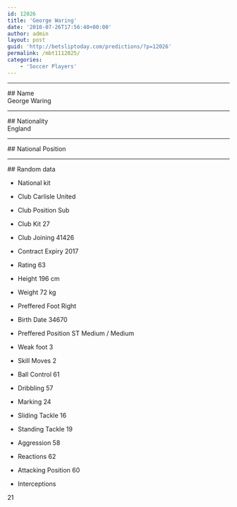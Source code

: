 ```yaml
---
id: 12026
title: 'George Waring'
date: '2010-07-26T17:56:40+00:00'
author: admin
layout: post
guid: 'http://betsliptoday.com/predictions/?p=12026'
permalink: /mbt1112025/
categories:
    - 'Soccer Players'
---
```


- - - - - -

\## Name  
 George Waring

- - - - - -

\## Nationality  
 England

- - - - - -

\## National Position

- - - - - -

\## Random data

- National kit
- Club
 Carlisle United

- Club Position
 Sub

- Club Kit
 27

- Club Joining
 41426

- Contract Expiry
 2017

- Rating
 63

- Height
 196 cm

- Weight
 72 kg

- Preffered Foot
 Right

- Birth Date
 34670

- Preffered Position
 ST Medium / Medium

- Weak foot
 3

- Skill Moves
 2

- Ball Control
 61

- Dribbling
 57

- Marking
 24

- Sliding Tackle
 16

- Standing Tackle
 19

- Aggression
 58

- Reactions
 62

- Attacking Position
 60

- Interceptions

 21